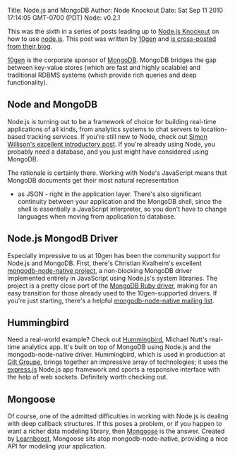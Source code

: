 Title: Node.js and MongoDB
Author: Node Knockout
Date: Sat Sep 11 2010 17:14:05 GMT-0700 (PDT)
Node: v0.2.1

This was the sixth in a series of posts leading up to
[Node.js Knockout][] on how to use [node.js][]. This post was
written by [10gen][] and [is cross-posted from their blog][].

[10gen][1] is the corporate sponsor of [MongoDB][]. MongoDB bridges
the gap between key-value stores (which are fast and highly
scalable) and traditional RDBMS systems (which provide rich queries
and deep functionality).

## Node and MongoDB

Node.js is turning out to be a framework of choice for building
real-time applications of all kinds, from analytics systems to chat
servers to location-based tracking services. If you're still new to
Node, check out [Simon Willison's excellent introductory post][].
If you're already using Node, you probably need a database, and you
just might have considered using MongoDB.

The rationale is certainly there. Working with Node's JavaScript
means that MongoDB documents get their most natural representation
- as JSON - right in the application layer. There's also
significant continuity between your application and the MongoDB
shell, since the shell is essentially a JavaScript interpreter, so
you don't have to change languages when moving from application to
database.

## Node.js MongodB Driver

Especially impressive to us at 10gen has been the community support
for Node.js and MongoDB. First, there's Christian Kvalheim's
excellent [mongodb-node-native project][], a non-blocking MongoDB
driver implemented entirely in JavaScript using Node.js's system
libraries. The project is a pretty close port of the
[MongoDB Ruby driver][], making for an easy transition for those
already used to the 10gen-supported drivers. If you're just
starting, there's a helpful [mongodb-node-native mailing list][].

## Hummingbird

Need a real-world example? Check out [Hummingbird][], Michael
Nutt's real-time analytics app. It's built on top of MongoDB using
Node.js and the mongodb-node-native driver. Hummingbird, which is
used in production at [Gilt Groupe][], brings together an
impressive array of technologies; it uses the [express.js][]
Node.js app framework and sports a responsive interface with the
help of web sockets. Definitely worth checking out.

## Mongoose

Of course, one of the admitted difficulties in working with Node.js
is dealing with deep callback structures. If this poses a problem,
or if you happen to want a richer data modeling library, then
[Mongoose][] is the answer. Created by [Learnboost][], Mongoose
sits atop mongodb-node-native, providing a nice API for modeling
your application.

  [Countdown to Knockout: Post 6 - Node.js and MongoDB]: http://nodeknockout.posterous.com/countdown-to-knockout-post-6-nodejs-and-mongo-0
  [Node.js Knockout]: http://nodeknockout.com/
  [node.js]: http://nodejs.org/
  [10gen]: http://mongodb.org/
  [is cross-posted from their blog]: http://blog.mongodb.org/post/812003773/node-js-and-mongodb
  [1]: http://www.10gen.com/
  [MongoDB]: http://www.mongodb.org/
  [Simon Willison's excellent introductory post]: http://simonwillison.net/2009/Nov/23/node/ "Node.js is genuinely exciting"
  [mongodb-node-native project]: http://github.com/christkv/node-mongodb-native "MongoDB Node Native Driver"
  [MongoDB Ruby driver]: http://www.mongodb.org/display/DOCS/Ruby+Language+Center "MongoDB Ruby Driver"
  [mongodb-node-native mailing list]: http://groups.google.com/group/node-mongodb-native "MongoDB Node Native Mailing List"
  [Hummingbird]: http://mnutt.github.com/hummingbird/ "Hummingbird App"
  [Gilt Groupe]: http://www.gilt.com/ "Gilt Groupe"
  [express.js]: http://expressjs.com/ "Express.js"
  [Mongoose]: http://www.learnboost.com/mongoose/ "Mongoose"
  [Learnboost]: http://www.learnboost.com/ "Learnboost"